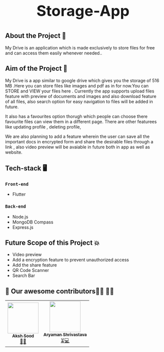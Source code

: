 <h1 style="text-align:center; font-size:3rem">Storage-App<h1>

## About the Project 🧾

My Drive is an application which is made exclusively to store files for free and can access them easily whenever needed..

## Aim of the Project 🎯
  
My Drive is a app similar to google drive which gives you the storage of 516 MB .Here you can store files like images and pdf as in for now.You can STORE and VIEW your files here .
Currently the app supports upload files feature with preview of documents and images and also download feature of all files, also search option  for easy navigation to files will be added in future.
  
It also has a favourites option thorugh which people can choose there favourite files can view them in a different page. There are other featurees like updating profile , deleting profile, 
  
 We are also planning to add a feature wherein the user can save all the important docs in encrypted form and share the desirable files through a link , also video preview will be avaiable in future both in app as well as website.

## Tech-stack 🖥
### `Front-end`
- Flutter

### `Back-end`
- Node.js
- MongoDB Compass
- Express.js
  

## Future Scope of this Project 💥

- Video preview
- Add a encryption feature to prevent unauthorized access 
- Add the share feature
- QR Code Scanner
- Search Bar


## 💖 Our awesome contributors:technologist: 🎉🎉
<table>
  <tr>
    <td align="center">
            <a href="https://github.com/aksh-sood">
              <img src="https://avatars.githubusercontent.com/u/53402073?v=4" width="100px" alt=""/><br />
              <sub><b>Aksh Sood</b></sub>
            </a><br/>
            <a href="https://github.com/aksh-sood">   
                👑💬
            </a>
          </td>
    <td align="center">
            <a href="https://github.com/aryamanshrivastava">
              <img src="https://avatars.githubusercontent.com/u/73066304?v=4" width="100px" alt=""/><br />
              <sub><b>Aryaman Shrivastava</b></sub>
            </a><br/>
            <a href="https://github.com/aryamanshrivastava">
                ⏳💻
            </a>
          </td>
  
  </tr>
</table>


